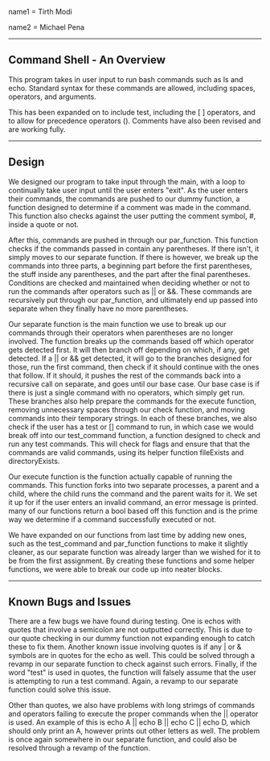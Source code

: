 name1 = Tirth Modi

name2 = Michael Pena

-----------------------------
Command Shell - An Overview
-----------------------------
This program takes in user input to run bash commands such as ls and echo.
Standard syntax for these commands are allowed, including spaces, operators, 
and arguments. 

This has been expanded on to include test, including the [ ] operators, and to 
allow for precedence operators (). Comments have also been revised and are 
working fully.

-----------------------------
Design
-----------------------------
We designed our program to take input through the main, with a loop to 
continually take user input until the user enters "exit". As the user enters 
their commands, the commands are pushed to our dummy function, a function 
designed to determine if a comment was made in the command. This function 
also checks against the user putting the comment symbol, #, inside a quote or 
not.

After this, commands are pushed in through our par_function. This function
checks if the commands passed in contain any parentheses. If there isn't, 
it simply moves to our separate function. If there is however, we break up the
commands into three parts, a beginning part before the first parentheses, the 
stuff inside any parentheses, and the part after the final parentheses. 
Conditions are checked and maintained when deciding whether or not to run the
commands after operators such as || or &&. These commands are recursively put 
through our par_function, and ultimately end up passed into separate when they 
finally have no more parentheses.

Our separate function is the main function we use to break up our commands 
through their operators when parentheses are no longer involved. The function 
breaks up the commands based off which operator gets detected first. It will 
then branch off depending on which, if any, get detected. If a || or && get 
detected, it will go to the branches designed for those, run the first 
command, then check if it should continue with the ones that follow. If it 
should, it pushes the rest of the commands back into a recursive call on 
separate, and goes until our base case. Our base case is if there is just a 
single command with no operators, which simply get run. These branches also 
help prepare the commands for the execute function, removing unnecessary spaces
through our check function, and moving commands into their temporary strings. 
In each of these branches, we also check if the user has a test or [] command 
to run, in which case we would break off into our test_command function, a 
function designed to check and run any test commands. This will check for flags
and ensure that that the commands are valid commands, using its helper function
fileExists and directoryExists. 

Our execute function is the function actually capable of running the commands. 
This function forks into two separate processes, a parent and a child, where 
the child runs the command and the parent waits for it. We set it up for if the
user enters an invalid command, an error message is printed. many of our 
functions return a bool based off this function and is the prime way we 
determine if a command successfully executed or not.

We have expanded on our functions from last time by adding new ones, such as 
the test_command and par_function functions to make it slightly cleaner, as 
our separate function was already larger than we wished for it to be from the 
first assignment. By creating these functions and some helper functions, we 
were able to break our code up into neater blocks.


-----------------------------
Known Bugs and Issues
-----------------------------
There are a few bugs we have found during testing. One is echos with quotes 
that involve a semicolon are not outputted correctly. This is due to our 
quote checking in our dummy function not expanding enough to catch these to fix
them. Another known issue involving quotes is if any | or & symbols are in 
quotes for the echo as well. This could be solved through a revamp in our 
separate function to check against such errors. Finally, if the word "test" is 
used in quotes, the function will falsely assume that the user is attempting 
to run a test command. Again, a revamp to our separate function could solve 
this issue.

Other than quotes, we also have problems with long strimgs of commands and 
operators failing to execute the proper commands when the || operator is used. 
An example of this is echo A || echo B || echo C || echo D, which should only 
print an A, however prints out other letters as well. The problem is once 
again somewhere in our separate function, and could also be resolved through 
a revamp of the function. 
